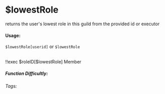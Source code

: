 # $lowestRole
returns the user's lowest role in this guild from the provided id or executor

#### Usage: 
`$lowestRole[userid]` or `$lowestRole`


<br/>
<discord-messages>
	<discord-message :bot="false" role-color="#ffcc9a" author="Member">
		!!exec $roleID[$lowestRole]
	</discord-message>
	<discord-message :bot="true" role-color="#0099ff" author="Custom Command" avatar="https://media.discordapp.net/avatars/725721249652670555/781224f90c3b841ba5b40678e032f74a.webp">
		Member
	</discord-message>
</discord-messages>


##### Function Difficultly: <Badge type="tip" text="Easy" vertical="middle" /> 
###### Tags: <Badge type="tip" text="Role" vertical="middle" /> <Badge type="tip" text="get lowest position" vertical="middle" /> <Badge type="tip" text="position" vertical="middle" />